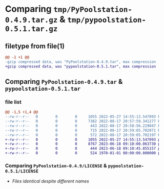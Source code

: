 # Comparing `tmp/PyPoolstation-0.4.9.tar.gz` & `tmp/pypoolstation-0.5.1.tar.gz`

## filetype from file(1)

```diff
@@ -1 +1 @@
-gzip compressed data, was "PyPoolstation-0.4.9.tar", max compression
+gzip compressed data, was "pypoolstation-0.5.1.tar", max compression
```

## Comparing `PyPoolstation-0.4.9.tar` & `pypoolstation-0.5.1.tar`

### file list

```diff
@@ -1,5 +1,4 @@
--rw-r--r--   0        0        0     1055 2022-05-27 14:55:13.547093 PyPoolstation-0.4.9/LICENSE
--rw-r--r--   0        0        0     7382 2022-08-17 20:57:59.341277 PyPoolstation-0.4.9/pypoolstation/__init__.py
--rw-r--r--   0        0        0      443 2022-08-17 20:58:56.229047 PyPoolstation-0.4.9/pyproject.toml
--rw-r--r--   0        0        0      715 2022-08-17 20:59:05.702071 PyPoolstation-0.4.9/setup.py
--rw-r--r--   0        0        0      572 2022-08-17 20:59:05.702197 PyPoolstation-0.4.9/PKG-INFO
+-rw-r--r--   0        0        0     1055 2022-05-27 14:55:13.547093 pypoolstation-0.5.1/LICENSE
+-rw-r--r--   0        0        0     8767 2023-06-18 09:10:00.063730 pypoolstation-0.5.1/pypoolstation/__init__.py
+-rw-r--r--   0        0        0      444 2023-06-18 09:10:45.855157 pypoolstation-0.5.1/pyproject.toml
+-rw-r--r--   0        0        0      524 1970-01-01 00:00:00.000000 pypoolstation-0.5.1/PKG-INFO
```

### Comparing `PyPoolstation-0.4.9/LICENSE` & `pypoolstation-0.5.1/LICENSE`

 * *Files identical despite different names*

